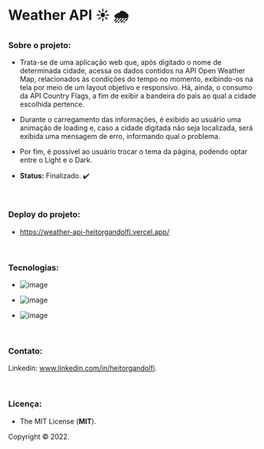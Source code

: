 # Weather API :sunny: :cloud_with_rain:

### **Sobre o projeto:**

- Trata-se de uma aplicação web que, após digitado o nome de determinada cidade, acessa os dados contidos na API Open Weather Map, relacionados às condições do tempo no momento, exibindo-os na tela por meio de um layout objetivo e responsivo. Há, ainda, o consumo da API Country Flags, a fim de exibir a bandeira do paìs ao qual a cidade escolhida pertence.

- Durante o carregamento das informações, é exibido ao usuário uma animação de loading e, caso a cidade digitada não seja localizada, será exibida uma mensagem de erro, informando qual o problema.

- Por fim, é possível ao usuário trocar o tema da página, podendo optar entre o Light e o Dark. 

- **Status:** Finalizado. :heavy_check_mark: 

<br>

### **Deploy do projeto:**

- https://weather-api-heitorgandolfi.vercel.app/

<br>


### **Tecnologias:**

- ![image](https://img.shields.io/badge/JavaScript-F7DF1E?style=for-the-badge&logo=javascript&logoColor=black
)

- ![image](https://img.shields.io/badge/HTML5-E34F26?style=for-the-badge&logo=html5&logoColor=white
)
- ![image](https://img.shields.io/badge/CSS3-1572B6?style=for-the-badge&logo=css3&logoColor=white
)

<br>

### **Contato:**

Linkedin: www.linkedin.com/in/heitorgandolfi.


<br>

### **Licença:**

- The MIT License (**MIT**).

Copyright ©️ 2022.

